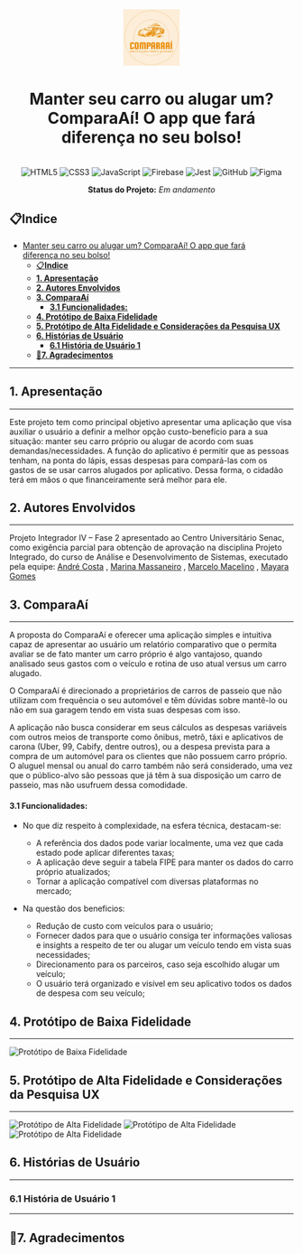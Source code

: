 
<div align="center">

  <img alt="Logo ComparaAí" src="https://github.com/marinamassaneiro/comparaai/blob/main/src/assets/logo2.png" style="height: 100px;">

  # Manter seu carro ou alugar um? ComparaAí! O app que fará diferença no seu bolso!

  <br>

  <img src="https://cdn.jsdelivr.net/gh/devicons/devicon/icons/html5/html5-original.svg" alt="HTML5" style="height: 30px;"/>
  <img src="https://cdn.jsdelivr.net/gh/devicons/devicon/icons/css3/css3-original.svg" alt="CSS3" style="height: 30px;"/>
  <img src="https://cdn.jsdelivr.net/gh/devicons/devicon/icons/javascript/javascript-original.svg" alt="JavaScript" style="height: 30px;"/>
  <img src="https://cdn.jsdelivr.net/gh/devicons/devicon/icons/firebase/firebase-plain.svg" alt="Firebase" style="height: 30px;"/>
  <img src="https://cdn.jsdelivr.net/gh/devicons/devicon/icons/jest/jest-plain.svg" alt="Jest" style="height: 30px;"/> 
  <img src="https://cdn.jsdelivr.net/gh/devicons/devicon/icons/github/github-original.svg" alt="GitHub" style="height: 30px;"/> 
  <img src="https://cdn.jsdelivr.net/gh/devicons/devicon/icons/figma/figma-original.svg" alt="Figma" style="height: 30px;"/>

  <br>

  **Status do Projeto:** _Em andamento_ 
    
 <!-- O **resultado final** pode ser visitado [aqui](https://)!! -->
</div>

## 📋**Indice**
- [Manter seu carro ou alugar um? ComparaAí! O app que fará diferença no seu bolso!](#manter-seu-carro-ou-alugar-um-comparaaí-o-app-que-fará-diferençanoseubolso)
  - [📋**Indice**](#indice)
  - [**1. Apresentação**](#1-apresentação)
  - [**2. Autores Envolvidos**](#2-autores-envolvidos)
  - [**3. ComparaAí**](#3-comparaaí)
      - [**3.1 Funcionalidades:**](#31-funcionalidades)
  - [**4. Protótipo de Baixa Fidelidade**](#4-protótipo-de-baixa-fidelidade)
  - [**5. Protótipo de Alta Fidelidade e Considerações da Pesquisa UX**](#5-protótipo-de-alta-fidelidade-e-considerações-da-pesquisa-ux)
  - [**6. Histórias de Usuário**](#6-histórias-de-usuário)
    - [**6.1 História de Usuário 1**](#61-história-de-usuário-1)
  - [🎁**7. Agradecimentos**](#7-agradecimentos)
 
***

## **1. Apresentação**
---

Este projeto tem como principal objetivo apresentar uma aplicação que visa auxiliar o usuário a definir a melhor opção custo-benefício para a sua situação: manter seu carro próprio ou alugar de acordo com suas demandas/necessidades. A função do aplicativo é permitir que as pessoas tenham, na ponta do lápis, essas despesas para compará-las com os gastos de se usar carros alugados por aplicativo. Dessa forma, o cidadão terá em mãos o que financeiramente será melhor para ele. 

## **2. Autores Envolvidos**
---

Projeto Integrador IV – Fase 2 apresentado ao Centro Universitário Senac, como exigência parcial para obtenção de aprovação na disciplina Projeto Integrado, do curso de Análise e Desenvolvimento de Sistemas, executado pela equipe: [André Costa](https://github.com/andremagrego) , [Marina Massaneiro](https://github.com/marinamassaneiro) , [Marcelo Macelino](https://github.com/MarceloFMarcelino) , [Mayara Gomes](https://github.com/Mayara19)

## **3. ComparaAí**
---

A proposta do ComparaAí e oferecer uma aplicação simples e intuitiva capaz de apresentar ao usuário um relatório comparativo que o permita avaliar se de fato manter um carro próprio é algo vantajoso, quando analisado seus gastos com o veículo e rotina de uso atual versus um carro alugado.

O ComparaAí é direcionado a proprietários de carros de passeio que não utilizam com frequência o seu automóvel e têm dúvidas sobre mantê-lo ou não em sua garagem tendo em vista suas despesas com isso.

A aplicação não busca considerar em seus cálculos as despesas variáveis com outros meios de transporte como ônibus, metrô, táxi e aplicativos de carona (Uber, 99, Cabify, dentre outros), ou a despesa prevista para a compra de um automóvel para os clientes que não possuem carro próprio. O aluguel mensal ou anual do carro também não será considerado, uma vez que o público-alvo são pessoas que já têm à sua disposição um carro de passeio, mas não usufruem dessa comodidade.


#### **3.1 Funcionalidades:**

- No que diz respeito à complexidade, na esfera técnica, destacam-se:

   - A referência dos dados pode variar localmente, uma vez que cada estado pode aplicar diferentes taxas;
   - A aplicação deve seguir a tabela FIPE para manter os dados do carro próprio atualizados;
   - Tornar a aplicação compatível com diversas plataformas no mercado;
  
- Na questão dos beneficios:
    
    - Redução de custo com veículos para o usuário;
    - Fornecer dados para que o usuário consiga ter informações valiosas e insights a respeito de ter ou alugar um veículo tendo em vista suas necessidades;
    - Direcionamento para os parceiros, caso seja escolhido alugar um veículo; 
    - O usuário terá organizado e visível em seu aplicativo todos os dados de despesa com seu veículo;
    
## **4. Protótipo de Baixa Fidelidade**
---

<img src="https://github.com/marinamassaneiro/comparaai/blob/main/src/assets/mobile-baixaql.png" alt="Protótipo de Baixa Fidelidade" style="height: 300px;"/>


## **5. Protótipo de Alta Fidelidade e Considerações da Pesquisa UX**
---

<img src="https://github.com/marinamassaneiro/comparaai/blob/main/src/assets/comparaai-mobile.png" alt="Protótipo de Alta Fidelidade" style="height: 300px;"/>

<img src="https://github.com/marinamassaneiro/comparaai/blob/main/src/assets/comparaai-mobile2.png" alt="Protótipo de Alta Fidelidade" style="height: 300px;"/>

<img src="https://github.com/marinamassaneiro/comparaai/blob/main/src/assets/comparaai-mobile3.png" alt="Protótipo de Alta Fidelidade" style="height: 300px;"/>

## **6. Histórias de Usuário**
---


### **6.1 História de Usuário 1**
---


🎁**7. Agradecimentos**
---